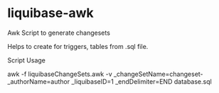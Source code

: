 # liquibase-awk
Awk Script to generate changesets

Helps to create for triggers, tables from .sql file.

Script Usage

awk -f liquibaseChangeSets.awk -v _changeSetName=changeset- _authorName=author _liquibaseID=1 _endDelimiter=END database.sql
